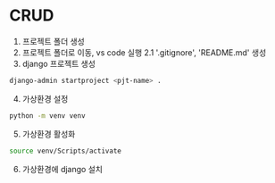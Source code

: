 # CRUD

1. 프로젝트 폴더 생성
2. 프로젝트 폴더로 이동, vs code 실행
    2.1 '.gitignore', 'README.md' 생성
3. django 프로젝트 생성
```bash
django-admin startproject <pjt-name> .
```
4. 가상환경 설정
```bash
python -m venv venv
```
5. 가상환경 활성화
```bash
source venv/Scripts/activate
```
6. 가상환경에 django 설치